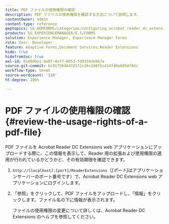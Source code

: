 ```yaml
---
title: PDF ファイルの使用権限の確認
description: PDF ファイルの使用権限を確認する方法について説明します。
contentOwner: admin
content-type: reference
geptopics: SG_AEMFORMS/categories/configuring_acrobat_reader_dc_extensions
products: SG_EXPERIENCEMANAGER/6.5/FORMS
solution: Experience Manager, Experience Manager Forms
role: User, Developer
feature: Adaptive Forms,Document Services,Reader Extensions
hide: true
hidefromtoc: true
exl-id: 0140d0a1-9a8f-4e77-8053-fd03592e967a
source-git-commit: bc91f56d447d1f2c26c160f5c414fd0e6054f84c
workflow-type: tm+mt
source-wordcount: '110'
ht-degree: 100%

---
```


# PDF ファイルの使用権限の確認 {#review-the-usage-rights-of-a-pdf-file}

PDF ファイルを Acrobat Reader DC Extensions web アプリケーションにアップロードする際に、この情報を表示して、Reader 用の拡張および使用権限の適用が行われているかどうかと、その有効期限を確認できます。

1. `http://[localhost]:[port]/ReaderExtensions`（*[ポート]*&#x200B;はアプリケーションサーバーのポート番号です）で、Acrobat Reader DC Extensions web アプリケーションにログインします。
1. 「参照」をクリックして、PDF ファイルをアップロードし、「情報」をクリックします。ファイル名の下に情報が表示されます。

   ファイルの使用権限の変更について詳しくは、Acrobat Reader DC Extensions のヘルプを参照してください。
